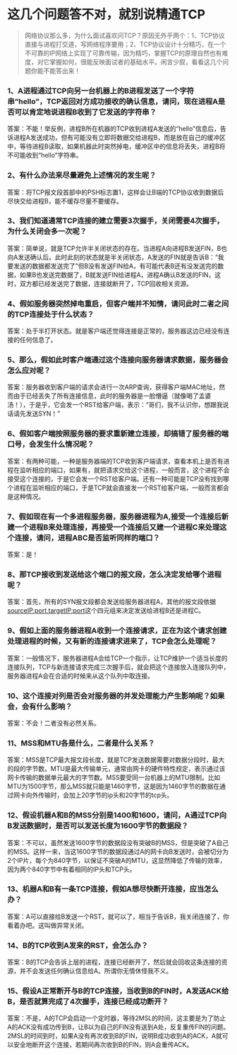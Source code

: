 # 这几个问题答不对，就别说精通TCP

> 网络协议那么多，为什么面试喜欢问TCP？原因无外乎两个：1、TCP协议直接与进程打交道，写网络程序要用；2、TCP协议设计十分精巧，在一个不可靠的IP网络上实现了可靠传输，因为精巧，掌握TCP的原理自然也有难度，对它掌握如何，很能反映面试者的基础水平。闲言少叙，看看这几个问题你能不能答出来！

### 1、A进程通过TCP向另一台机器上的B进程发送了一个字符串“hello”，TCP返回对方成功接收的确认信息，请问，现在进程A是否可以肯定地说进程B收到了它发送的字符串？

答案：不能！举反例，进程B所在机器的TCP收到进程A发送的“hello”信息后，告诉进程A发送成功，但有可能没有立即将数据交给进程B，而是放在自己的缓冲区中，等待进程B读取，如果机器此时突然掉电，缓冲区中的信息将丢失，进程B将不可能收到“hello”字符串。

### 2、有什么办法来尽量避免上述情况的发生呢？

答案：将TCP报文段首部中的PSH标志置1，这样会让B端的TCP协议收到数据后尽快交给进程B，能不缓存尽量不要缓存。

### 3、我们知道通常TCP连接的建立需要3次握手，关闭需要4次握手，为什么关闭会多一次呢？

答案：简单说，就是TCP允许半关闭状态的存在。当进程A向进程B发送FIN，B也向A发送确认后。此时此刻的状态就是半关闭状态，A发送的FIN就是告诉B：“我要发送的数据都发送完了”但B没有发送FIN给A，有可能代表B还有没发送完的数据，如果B也发送完数据了，B就发送FIN给进程A，进程A确认B发送的FIN，这时，双方都已经发送完了数据，连接就断开了，TCP回收相关资源。

### 4、假如服务器突然掉电重启，但客户端并不知情，请问此时二者之间的TCP连接处于什么状态？

答案：处于半打开状态。就是客户端还觉得连接是正常的，服务器这边已经没有连接的任何信息了。

### 5、那么，假如此时客户端通过这个连接向服务器请求数据，服务器会怎么应对呢？

答案：服务器收到客户端的请求会进行一次ARP查询，获得客户端MAC地址，然而由于已经丢失了所有连接信息，此时的服务器是一脸懵逼（就像喝了孟婆汤！），于是乎，它会发一个RST给客户端，表示：“哥们，我不认识你，想跟我说话请先发送SYN！”

### 6、假如客户端按照服务器的要求重新建立连接，却搞错了服务器的端口号，会发生什么情况呢？

答案：有两种可能，一种是服务器端的TCP收到客户端请求，查看本机上是否有进程在监听相应的端口，如果有，就把请求交给这个进程，一般而言，这个进程不会接受这个连接的，于是它会发一个RST给客户端。还有一种可能是TCP没有找到哪个进程在监听相应的端口，于是TCP就会直接发一个RST给客户端，一般而言都会是这种情况。

### 7、假如现在有一个多进程服务器，服务器进程为A,接受一个连接后新建一个进程B来处理连接，再接受一个连接后又建一个进程C来处理这个连接，请问，进程ABC是否监听同样的端口？

答案：是！

### 8、那TCP接收到发送给这个端口的报文段，怎么决定发给哪个进程呢？

答案：首先，所有的SYN报文段都会发送给服务器进程A，其他的报文段依据<sourceIP:port,targetIP:port>这个四元组来决定发送给进程B还是进程C。

### 9、假如上面的服务器进程A收到一个连接请求，正在为这个请求创建处理进程的时候，又有新的连接请求进来了，TCP会怎么处理呢？

答案：一般情况下，服务器进程A会给TCP一个指示，让TCP维护一个适当长度的连接队列，TCP与新连接请求完成三次握手后，就会把这个连接放入连接队列中，服务器进程A会在合适的时候来从这个队列中取连接。

### 10、这个连接对列是否会对服务器的并发处理能力产生影响呢？如果会，会有什么影响？

答案：不会！二者没有必然关系。

### 11、MSS和MTU各是什么，二者是什么关系？

答案：MSS是TCP最大报文段长度，就是TCP发送数据需要对数据分段时，最大的段的字节数。MTU是最大传输单元，通常由网卡的硬件特性规定，表示通过该网卡传输的数据单元最大的字节数。MSS要受同一台机器上的MTU限制。比如MTU为1500字节，那么MSS就只能是1460字节，这是因为1460字节的数据在通过网卡向外传输时，会加上20字节的ip头和20字节的tcp头。

### 12、假设机器A和B的MSS分别是1400和1600，请问，A通过TCP向B发送数据时，是否可以发送长度为1600字节的数据段？

答案：不可以，虽然发送1600字节的数据段没有突破B的MSS，但是突破了A自己的MSS。这样一来，当这1600字节的数据段通过A的网卡向B发送时，会被切分为2个IP片，每个为840字节，以保证不突破A的MTU，这显然降低了传输的效率，因为两个840字节中有着相同的IP头和TCP头。

### 13、机器A和B有一条TCP连接，假如A想尽快断开连接，应当怎么办？

答案：A可以直接给B发送一个RST，就可以了，相当于告诉B，我关闭连接了，你看着办吧。这叫做异常关闭。

### 14、B的TCP收到A发来的RST，会怎么办？

答案：B的TCP会告诉上层的进程，连接已经断开了，然后就会回收这条连接的资源，并不会发送任何确认信息给A。所谓你无情休怪我不义。

### 15、假设A正常断开与B的TCP连接，当收到B的FIN时，A发送ACK给B，是否就算完成了4次握手，连接已经成功断开？

答案：不是，A的TCP会启动一个定时器，等待2MSL的时间，这主要是为了防止A的ACK没有成功传到B，让B以为自己的FIN没有送到A处，反复重传FIN的问题。2MSL的时间到时，如果A没有再次收到B的FIN，说明B成功收到A的ACK，A就可以安全地断开这个连接，若期间再次收到B的FIN，则A会重传ACK。

